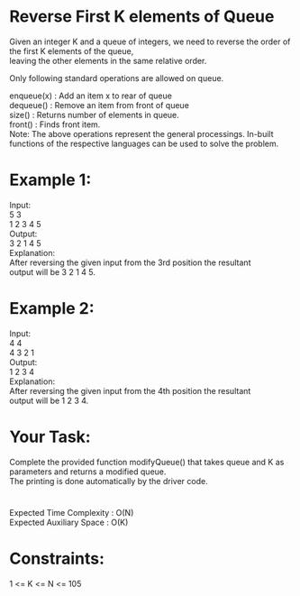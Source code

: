 # Reverse First K elements of Queue

Given an integer K and a queue of integers, we need to reverse the order of the first K elements of the queue,  
leaving the other elements in the same relative order.  
  
Only following standard operations are allowed on queue.  

enqueue(x) : Add an item x to rear of queue  
dequeue() : Remove an item from front of queue  
size() : Returns number of elements in queue.  
front() : Finds front item.  
Note: The above operations represent the general processings. In-built functions of the respective languages can be used to solve the problem. 

# Example 1:
Input:  
5 3  
1 2 3 4 5  
Output:  
3 2 1 4 5  
Explanation:   
After reversing the given input from the 3rd position the resultant  
output will be 3 2 1 4 5.  

# Example 2:
Input:  
4 4  
4 3 2 1  
Output:  
1 2 3 4  
Explanation:  
After reversing the given input from the 4th position the resultant  
output will be 1 2 3 4.  

# Your Task: 
Complete the provided function modifyQueue() that takes queue and K as parameters and returns a modified queue.  
The printing is done automatically by the driver code.

#
Expected Time Complexity : O(N)  
Expected Auxiliary Space : O(K)

# Constraints:
1 <= K <= N <= 105